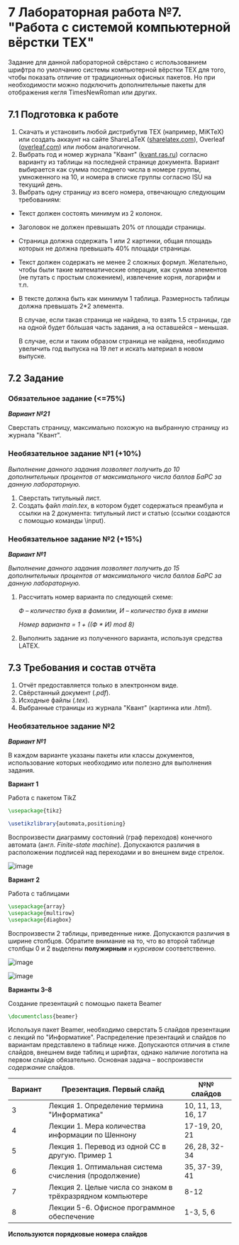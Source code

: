 # 7 Лабораторная работа №7. "Работа с системой компьютерной вёрстки TEX"
Задание для данной лабораторной свёрстано с использованием шрифтра по умолчанию системы компьютерной вёрстки TEX для того, чтобы показать отличие от традиционных офисных пакетов. Но при необходимости можно подключить дополнительные пакеты для отображения кегля TimesNewRoman или других. 
## 7.1 Подготовка к работе
1. Скачать и установить любой дистрибутив TEX (например, MiKTeX) или создать
   аккаунт на сайте ShareLaTeX ([sharelatex.com](https://www.sharelatex.com/)), Overleaf ([overleaf.com](https://www.overleaf.com/)) или
   любом аналогичном.
2. Выбрать год и номер журнала "Квант" ([kvant.ras.ru](https://kvant.ras.ru/)) согласно варианту из
   таблицы на последней странице документа. Вариант выбирается как сумма
   последнего числа в номере группы, умноженного на 10, и номера в списке
   группы согласно ISU на текущий день.
3. Выбрать одну страницу из всего номера, отвечающую следующим требованиям:
- Текст должен состоять минимум из 2 колонок.
- Заголовок не должен превышать 20% от площади страницы. 
- Страница должна содержать 1 или 2 картинки, общая площадь которых
   не должна превышать 40% площади страницы.
- Текст должен содержать не менее 2 сложных формул. Желательно, чтобы
   были такие математические операции, как сумма элементов (не путать с
   простым сложением), извлечение корня, логарифм и т.п.
- В тексте должна быть как минимум 1 таблица. Размерность таблицы
   должна превышать 2*2 элемента.

   В случае, если такая страница не найдена, то взять 1.5 страницы, где на одной
   будет б&#243;льшая часть задания, а на оставшейся – меньшая.

  В случае, если и таким образом страница не найдена, необходимо увеличить
     год выпуска на 19 лет и искать материал в новом выпуске. 
## 7.2 Задание
### Обязательное задание (<=75%)
___Вариант №21___

   Сверстать страницу, максимально похожую на выбранную страницу из журнала
   "Квант". 
### Необязательное задание №1 (+10%)
   _Выполнение данного задания позволяет получить до 10 дополнительных процентов
   от максимального числа баллов БаРС за данную лабораторную._
1. Сверстать титульный лист.
2. Создать файл _main.tex_, в котором будет содержаться преамбула и ссылки на 2
   документа: титульный лист и статью (ссылки создаются с помощью команды
   \input).
### Необязательное задание №2 (+15%)

___Вариант №1___

   _Выполнение данного задания позволяет получить до 15 дополнительных процентов
   от максимального числа баллов БаРС за данную лабораторную._
1. Рассчитать номер варианта по следующей схеме:

   _Ф – количество букв в фамилии, И – количество букв в имени_

    _Номер варианта = 1 + ((Ф \* И) mod 8)_
2. Выполнить задание из полученного варианта, используя средства LATEX.
## 7.3 Требования и состав отчёта
1. Отчёт предоставляется только в электронном виде.
2. Свёрстанный документ (_.pdf_).
3. Исходные файлы (_.tex_).
4. Выбранные страницы из журнала "Квант" (картинка или _.html_).

### Необязательное задание №2

___Вариант №1___

В каждом варианте указаны пакеты или классы документов, использование которых
необходимо или полезно для выполнения задания.

__Вариант 1__

Работа с пакетом TikZ
```tex
\usepackage{tikz}

\usetikzlibrary{automata,positioning}
```
Воспроизвести диаграмму состояний (граф переходов) конечного автомата (англ.
_Finite-state machine_). Допускаются различия в расположении подписей над
переходами и во внешнем виде стрелок.

![image](https://github.com/VeraKasianenko/VeraKasianenko/assets/112972833/8473cb66-09d8-47f4-94df-7878282a76fd)

__Вариант 2__

Работа с таблицами
```tex
\usepackage{array}
\usepackage{multirow}
\usepackage{diagbox}
```
Воспроизвести 2 таблицы, приведенные ниже. Допускаются различия в ширине
столбцов. Обратите внимание на то, что во второй таблице столбцы 0 и 2 выделены
__полужирным__ и _курсивом_ соответственно.

![image](https://github.com/VeraKasianenko/VeraKasianenko/assets/112972833/10d35208-a711-45dc-9757-2bd117c1b2ff)

![image](https://github.com/VeraKasianenko/VeraKasianenko/assets/112972833/ccfc0e4a-4c45-440e-bcab-7130d4c87633)

__Варианты 3–8__

Создание презентаций с помощью пакета Beamer
```tex
\documentclass{beamer}
```
Используя пакет Beamer, необходимо сверстать 5 слайдов презентации с лекций по
"Информатике". Распределение презентаций и слайдов по вариантам представлено
в таблице ниже. Допускаются отличия в стиле слайдов, внешнем виде таблиц и
шрифтах, однако наличие логотипа на первом слайде обязательно. Основная задача
– воспроизвести _содержание_ слайдов.

| Вариант  | Презентация. Первый слайд                                  | №№ слайдов           |
|----------|------------------------------------------------------------|----------------------| 
| 3        | Лекция 1. Определение термина "Информатика"                | 10, 11, 13, 16, 17   | 
| 4        | Лекции 1. Мера количества информации по Шеннону            | 17-19, 20, 21        |
| 5        | Лекция 1. Перевод из одной СС в другую. Пример 1           | 26, 28, 32-34        |
| 6        | Лекция 1. Оптимальная система счисления (продолжение)      | 35, 37-39, 41        |
| 7        | Лекция 2. Целые числа со знаком в трёхразрядном компьютере | 8-12                 |
| 8        | Лекции 5-6. Офисное программное обеспечение                | 1-3, 5, 6            |

__Используются порядковые номера слайдов__
